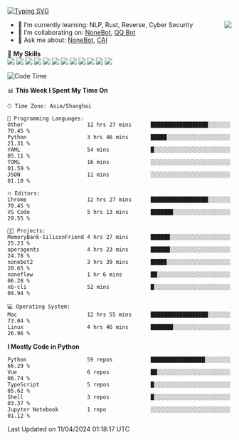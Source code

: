 [![Typing SVG](https://readme-typing-svg.herokuapp.com?size=25&duration=2500&color=8C43EA&vCenter=true&width=200&height=40&lines=Hi+there+%F0%9F%91%8B%F0%9F%8F%BB;I'm+yanyongyu)](https://git.io/typing-svg)

<a href="#">
  <img align="right" src="https://github-readme-stats.vercel.app/api?username=yanyongyu&count_private=true&show_icons=true&bg_color=15,f2f7fd,E0EAFC" />
</a>

- 🌱 I’m currently learning: NLP, Rust, Reverse, Cyber Security
- 👯 I’m collaborating on: [NoneBot](https://github.com/nonebot), [QQ Bot](https://github.com/Mrs4s/go-cqhttp)
- 💬 Ask me about: [NoneBot](https://github.com/nonebot), [CAI](https://github.com/cscs181/CAI)

🌟 **My Skills**  
![](https://img.shields.io/badge/-Python-3e74a2?style=flat-square&logo=Python&logoColor=fff)
![](https://img.shields.io/badge/-TypeScript-3178C6?style=flat-square&logo=TypeScript&logoColor=fff)
![](https://img.shields.io/badge/-Vue-4fc08d?style=flat-square&logo=Vue.js&logoColor=fff)
![](https://img.shields.io/badge/-React-2d98ce?style=flat-square&logo=React&logoColor=fff)
![](https://img.shields.io/badge/-FastAPI-009688?style=flat-square&logo=FastAPI&logoColor=fff)
![](https://img.shields.io/badge/-Linux-000000?style=flat-square&logo=Linux&logoColor=fff)
![](https://img.shields.io/badge/-Docker-2496ED?style=flat-square&logo=Docker&logoColor=fff)
![](https://img.shields.io/badge/-Kubernetes-326CE5?style=flat-square&logo=Kubernetes&logoColor=fff)
![](https://img.shields.io/badge/-GitHub%20Actions-2088FF?style=flat-square&logo=GitHubActions&logoColor=fff)
![](https://img.shields.io/badge/-PostgreSQL-4169E1?style=flat-square&logo=PostgreSQL&logoColor=fff)
![](https://img.shields.io/badge/-Redis-DC382D?style=flat-square&logo=Redis&logoColor=fff)
![](https://img.shields.io/badge/-MongoDB-47A248?style=flat-square&logo=MongoDB&logoColor=fff)

<!--START_SECTION:waka-->
![Code Time](http://img.shields.io/badge/Code%20Time-5%2C981%20hrs%2020%20mins-blue)

📊 **This Week I Spent My Time On** 

```text
🕑︎ Time Zone: Asia/Shanghai

💬 Programming Languages: 
Other                    12 hrs 27 mins      ██████████████████░░░░░░░   70.45 % 
Python                   3 hrs 46 mins       █████░░░░░░░░░░░░░░░░░░░░   21.31 % 
YAML                     54 mins             █░░░░░░░░░░░░░░░░░░░░░░░░   05.11 % 
TOML                     16 mins             ░░░░░░░░░░░░░░░░░░░░░░░░░   01.59 % 
JSON                     11 mins             ░░░░░░░░░░░░░░░░░░░░░░░░░   01.10 % 

🔥 Editors: 
Chrome                   12 hrs 27 mins      ██████████████████░░░░░░░   70.45 % 
VS Code                  5 hrs 13 mins       ███████░░░░░░░░░░░░░░░░░░   29.55 % 

🐱‍💻 Projects: 
MemoryBank-SiliconFriend 4 hrs 27 mins       ██████░░░░░░░░░░░░░░░░░░░   25.23 % 
operagents               4 hrs 23 mins       ██████░░░░░░░░░░░░░░░░░░░   24.78 % 
nonebot2                 3 hrs 39 mins       █████░░░░░░░░░░░░░░░░░░░░   20.65 % 
noneflow                 1 hr 6 mins         ██░░░░░░░░░░░░░░░░░░░░░░░   06.28 % 
nb-cli                   52 mins             █░░░░░░░░░░░░░░░░░░░░░░░░   04.94 % 

💻 Operating System: 
Mac                      12 hrs 55 mins      ██████████████████░░░░░░░   73.04 % 
Linux                    4 hrs 46 mins       ███████░░░░░░░░░░░░░░░░░░   26.96 % 
```

**I Mostly Code in Python** 

```text
Python                   59 repos            █████████████████░░░░░░░░   66.29 % 
Vue                      6 repos             ██░░░░░░░░░░░░░░░░░░░░░░░   06.74 % 
TypeScript               5 repos             █░░░░░░░░░░░░░░░░░░░░░░░░   05.62 % 
Shell                    3 repos             █░░░░░░░░░░░░░░░░░░░░░░░░   03.37 % 
Jupyter Notebook         1 repo              ░░░░░░░░░░░░░░░░░░░░░░░░░   01.12 % 
```




 Last Updated on 11/04/2024 01:18:17 UTC
<!--END_SECTION:waka-->
